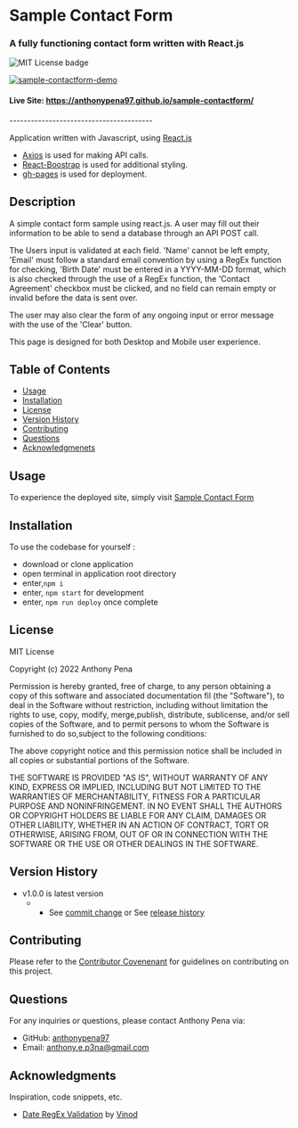 # Sample Contact Form

### A fully functioning contact form written with React.js

![MIT License badge](https://img.shields.io/badge/license-MIT_License-green)

[![sample-contactform-demo](https://user-images.githubusercontent.com/79285555/150520200-d1fc6c2f-d6fe-493c-a779-19f3346b4fef.gif)](https://anthonypena97.github.io/sample-contactform/)

#### Live Site: https://anthonypena97.github.io/sample-contactform/

<p> ---------------------------------------- </p>

Application written with Javascript, using [React.js](https://reactjs.org/)

- [Axios](https://www.npmjs.com/package/axios) is used for making API calls.
- [React-Boostrap](https://github.com/markuslerner/THREE.Interactive) is used for additional styling.
- [gh-pages](https://www.npmjs.com/package/gh-pages) is used for deployment.

## Description

A simple contact form sample using react.js. A user may fill out their information to be able to send a database through an API POST call.

The Users input is validated at each field. 'Name' cannot be left empty, 'Email' must follow a standard email convention by using a RegEx function for checking, 'Birth Date' must be entered in a YYYY-MM-DD format, which is also checked through the use of a RegEx function, the 'Contact Agreement' checkbox must be clicked, and no field can remain empty or invalid before the data is sent over.

The user may also clear the form of any ongoing input or error message with the use of the 'Clear' button.

This page is designed for both Desktop and Mobile user experience.

## Table of Contents

- [Usage](#usage)
- [Installation](#installation)
- [License](#license)
- [Version History](#version)
- [Contributing](#contributing)
- [Questions](#questions)
- [Acknowledgmenets](#acknowledgments)

## Usage

To experience the deployed site, simply visit [Sample Contact Form](https://anthonypena97.github.io/sample-contactform/)

## Installation

To use the codebase for yourself :

- download or clone application
- open terminal in application root directory
- enter,`npm i`
- enter, `npm start` for development
- enter, `npm run deploy` once complete

## License

MIT License

Copyright (c) 2022 Anthony Pena

Permission is hereby granted, free of charge, to any person obtaining a copy of this software and associated documentation fil (the "Software"), to deal in the Software without restriction, including without limitation the rights to use, copy, modify, merge,publish, distribute, sublicense, and/or sell copies of the Software, and to permit persons to whom the Software is furnished to do so,subject to the following conditions:

The above copyright notice and this permission notice shall be included in all copies or substantial portions of the Software.

THE SOFTWARE IS PROVIDED "AS IS", WITHOUT WARRANTY OF ANY KIND, EXPRESS OR IMPLIED, INCLUDING BUT NOT LIMITED TO THE WARRANTIES OF MERCHANTABILITY, FITNESS FOR A PARTICULAR PURPOSE AND NONINFRINGEMENT. IN NO EVENT SHALL THE AUTHORS OR COPYRIGHT HOLDERS BE LIABLE FOR ANY CLAIM, DAMAGES OR OTHER LIABILITY, WHETHER IN AN ACTION OF CONTRACT, TORT OR OTHERWISE, ARISING FROM, OUT OF OR IN CONNECTION WITH THE SOFTWARE OR THE USE OR OTHER DEALINGS IN THE SOFTWARE.

## Version History

- v1.0.0 is latest version
  - - See [commit change](https://github.com/anthonypena97/sample-contactform/commits/main) or See [release history](https://github.com/anthonypena97/sample-contactform/releases)

## Contributing

Please refer to the [Contributor Covenenant](https://www.contributor-covenant.org/) for guidelines on contributing on this project.

## Questions

For any inquiries or questions, please contact Anthony Pena via:

- GitHub: [anthonypena97](https://github.com/anthonypena97)
- Email: <anthony.e.p3na@gmail.com>

## Acknowledgments

Inspiration, code snippets, etc.

- [Date RegEx Validation](https://stackoverflow.com/questions/22061723/regex-date-validation-for-yyyy-mm-dd) by [Vinod](https://stackoverflow.com/users/1120560/vinod)
